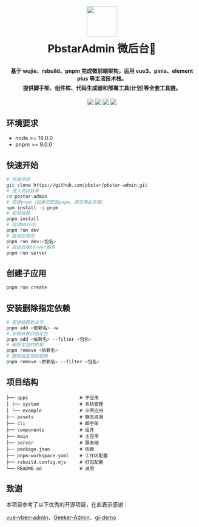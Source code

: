 <div align="center">
    <img src="https://github.com/pbstar/pbstar-admin/blob/main/main/src/assets/imgs/logo-w.png" height="80px">
    <h1 style="margin-bottom:30px;margin-top:10px; font-weight: bold;">PbstarAdmin 微后台🎉</h1>
    <h4>
        <div style="margin-bottom:5px;">基于 wujie、rsbuild、pnpm 完成微前端架构，运用 vue3、pinia、element plus 等主流技术栈。</div>
        <div style="margin-bottom:0;">提供脚手架、组件库、代码生成器和部署工具(计划)等全套工具链。</div>
    </h4>
</div>

<p align="center">
	<a href="https://github.com/pbstar/pbstar-admin/blob/main/LICENSE"><img src="https://img.shields.io/github/license/mashape/apistatus.svg"></a>
    <a href="http://152.136.96.92:8799"><img src="https://img.shields.io/badge/官方文档-5672CD?style=flat"></a>
    <a href="https://github.com/pbstar/pbstar-admin"><img src="https://img.shields.io/badge/在线演示-FF5722?style=flat"></a>
    <a href="https://github.com/pbstar/pbstar-admin"><img src="https://img.shields.io/badge/WeChat-P24612582-brightgreen.svg"></a>
</p>

## 环境要求

- node >= 18.0.0
- pnpm >= 9.0.0

## 快速开始

```bash
# 克隆项目
git clone https://github.com/pbstar/pbstar-admin.git
# 进入项目目录
cd pbstar-admin
# 安装pnpm（如果已安装pnpm，请忽略此步骤）
npm install -g pnpm
# 安装依赖
pnpm install
# 启动main包
pnpm run dev
# 启动应用包
pnpm run dev:<包名>
# 启动后端server服务
pnpm run server
```

## 创建子应用

```bash
pnpm run create
```

## 安装删除指定依赖

```bash
# 安装依赖到主包
pnpm add <依赖名> -w
# 安装依赖到指定包
pnpm add <依赖名> --filter <包名>
# 删除主包的依赖
pnpm remove <依赖名>
# 删除指定包的依赖
pnpm remove <依赖名> --filter <包名>
```

## 项目结构

```
├── apps                   # 子应用
│ ├── system               # 系统管理
│ └── example              # 示例应用
├── assets                 # 静态资源
├── cli                    # 脚手架
├── components             # 组件
├── main                   # 主应用
├── server                 # 服务端
├── package.json           # 依赖
├── pnpm-workspace.yaml    # 工作区配置
├── rsbuild.config.mjs     # 打包配置
└── README.md              # 说明
```

## 致谢

本项目参考了以下优秀的开源项目，在此表示感谢：

[vue-vben-admin](https://github.com/vbenjs/vue-vben-admin)、[Geeker-Admin](https://github.com/HalseySpicy/Geeker-Admin)、[gi-demo](https://github.com/lin-97/gi-demo)
